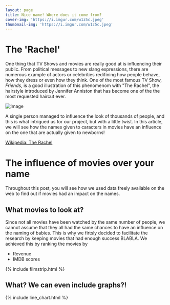 ```yaml
---
layout: page
title: Nice name! Where does it come from?
cover-img: 'https://i.imgur.com/w1z5c.jpeg'
thumbnail-img: 'https://i.imgur.com/w1z5c.jpeg'
---
```


<style>
    /*Custom css for the page*/
    .page-heading h1{
        background-color: rgba(190, 4, 4, 1);

        
    }
</style>

# The 'Rachel'
One thing that TV Shows and movies are really good at is influencing their public. From political messages to new slang expressions, there are numerous example of actors or celebrities redifining how people behave, how they dress or even how they think. One of the most famous TV Show, *Friends*, is a good illustration of this phenomenom with "The Rachel", the hairstyle introduced by Jennifer Anniston that has become one of the the most requested haircut ever. 

![Image](https://tierneysalons.com/wp-content/uploads/2023/12/0e461a848663146e13e5444687934cb0.jpg)

A single person managed to influence the look of thousands of people, and this is what intrigued us for our project, but with a little twist. 
In this article, we will see how the names given to caracters in movies have an influence on the one that are actually given to newborns! 

[Wikipedia: The Rachel](https://en.wikipedia.org/wiki/The_Rachel#:~:text=%22The%20Rachel%22%20is%20described%20as,as%20the%20hairstyle's%20defining%20characteristics.)

# The influence of movies over your name
Throughout this post, you will see how we used data freely available on the web to find out if movies had an impact on the names.

## What movies to look at?

Since not all movies have been watched by the same number of people, we cannot assume that they all had the same chances to have an influence on the naming of babies.
This is why we firtsly decided to facilitate the research by keeping movies that had enough success BLABLA. We achieved this by ranking the movies by 

- Revenue
- IMDB scores





{% include filmstrip.html %}

## What? We can even include graphs?!
{% include line_chart.html %}
